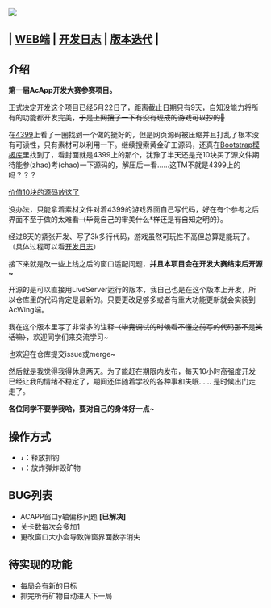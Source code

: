 ![](https://picgo-yangqing.oss-cn-hangzhou.aliyuncs.com/img/202205302159076.png)

## | [WEB端](https://app1695.acapp.acwing.com.cn:4434/) | [开发日志](https://www.acwing.com/blog/content/21335/) | [版本迭代](https://www.acwing.com/blog/content/21363/) |

## 介绍

**第一届AcApp开发大赛参赛项目。**

正式决定开发这个项目已经5月22日了，距离截止日期只有9天，自知没能力将所有的功能都开发完美，~~于是上网搜了一下有没有现成的游戏可以抄的🤣~~

在[4399](http://www.4399.com/flash/186723_1.htm)上看了一圈找到一个做的挺好的，但是网页源码被压缩并且打乱了根本没有可读性，只有素材可以利用一下。继续搜索黄金矿工源码，还真在[Bootstrap模板库](http://www.bootstrapmb.com/item/5688)里找到了，看封面就是4399上的那个，犹豫了半天还是充10块买了源文件期待能参(zhao)考(chao)一下源码的，解压后一看……这TM不就是4399上的吗？？？

[价值10块的源码放这了](https://project-static-file.oss-cn-hangzhou.aliyuncs.com/GoldMiner/%E9%BB%84%E9%87%91%E7%9F%BF%E5%B7%A5html5%E5%B0%8F%E6%B8%B8%E6%88%8F%E6%BA%90%E7%A0%81.rar)

没办法，只能拿着素材文件对着4399的游戏界面自己写代码，好在有个参考之后界面不至于做的太难看~~（毕竟自己的审美什么*样还是有自知之明的）~~。

经过8天的紧张开发、写了3k多行代码，游戏虽然可玩性不高但总算是能玩了。（具体过程可以看[开发日志](https://www.acwing.com/blog/content/21335/)）

接下来就是改一些上线之后的窗口适配问题，**并且本项目会在开发大赛结束后开源~**

开源的是可以直接用LiveServer运行的版本，我自己也是在这个版本上开发，所以仓库里的代码肯定是最新的。只要更改足够多或者有重大功能更新就会实装到AcWing端。

我在这个版本里写了非常多的注释~~（毕竟调试的时候看不懂之前写的代码那不是笑话嘛）~~，欢迎同学们来交流学习~

也欢迎在仓库提交issue或merge~

然后就是我觉得我得休息两天。为了能赶在期限内发布，每天10小时高强度开发已经让我的情绪不稳定了，期间还伴随着学校的各种事和失眠……    是时候出门走走了。

**各位同学不要学我哈，要对自己的身体好一点~**

## 操作方式

- **`↓`**：释放抓钩
- **`↑`**：放炸弹炸毁矿物

## BUG列表

- ACAPP窗口y轴偏移问题 **[已解决]**
- 关卡数每次会多加1
- 更改窗口大小会导致弹窗界面数字消失

## 待实现的功能

- 每局会有新的目标
- 抓完所有矿物自动进入下一局

